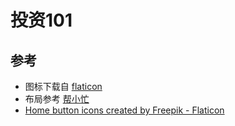 # 投资101

## 参考

* 图标下载自 [flaticon](https://www.flaticon.com/search?word=investment) 
* 布局参考 [帮小忙](https://tool.browser.qq.com/)
* [Home button icons created by Freepik - Flaticon](https://www.flaticon.com/free-icons/home-button)